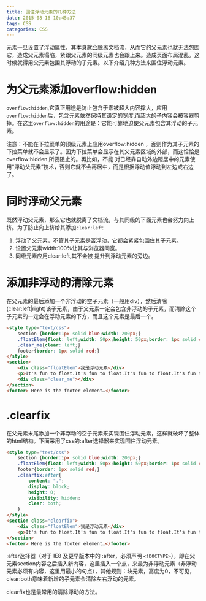 ```yaml
---
title: 围住浮动元素的几种方法
date: 2015-08-16 10:45:37
tags: CSS
categories: CSS
---
```


元素一旦设置了浮动属性，其本身就会脱离文档流，从而它的父元素也就无法包围它，造成父元素塌陷，紧跟父元素的同级元素也会跟上来。造成页面布局混乱。这时候就得用父元素包围其浮动的子元素。以下介绍几种方法来围住浮动元素。

<!--more-->

# 为父元素添加overflow:hidden

`overflow:hidden`,它真正用途是防止包含于素被超大内容撑大，应用`overflow:hidden`后，包含元素依然保持其设定的宽度,而超大的子内容会被容器剪掉。在这里`overflow:hidden`的用途是：它能可靠地迫使父元素包含其浮动的子元素。

注意：不能在下拉菜单的顶级元素上应用overflow:hidden ，否则作为其子元素的下拉菜单就不会显示了。因为下拉菜单会显示在其父元素区域的外部，而这恰恰是 overflow:hidden 所要阻止的。再比如，不能
对已经靠自动外边距居中的元素使用“浮动父元素”技术，否则它就不会再居中，而是根据浮动值浮动到左边或右边了。

# 同时浮动父元素

既然浮动父元素，那么它也就脱离了文档流，与其同级的下面元素也会努力向上挤。为了防止向上挤给其添加`clear:left`

1. 浮动了父元素，不管其子元素是否浮动，它都会紧紧包围住其子元素。
2. 设置父元素width:100%让其与浏览器同宽。
3. 同级元素应用clear:left,其不会被 提升到浮动元素的旁边。

# 添加非浮动的清除元素

在父元素的最后添加一个非浮动的空子元素（一般用div），然后清除(clear:left|right)该子元素，由于父元素一定会包含非浮动的子元素，而清除这个子元素的一定会在浮动元素的下方，而且这个元素是最后一个。
```html
<style type="text/css">
    section {border:1px solid blue;width: 200px;}
    .floatElem{float: left;width: 50px;height: 50px;border: 1px solid #ccc;}
    .clear_me{clear: left;}
    footer{border: 1px solid red;}
</style>
<section>
    <div class="floatElem">我是浮动元素</div>
    <p>It's fun to float.It's fun to float.It's fun to float.It's fun to float.It's fun to float.It's fun to float.It's fun to float.</p>
    <div class="clear_me"></div>
</section>
<footer> Here is the footer element…</footer>
```

# .clearfix

在父元素末尾添加一个非浮动的空子元素来实现围住浮动元素，这样就破坏了整体的html结构。下面采用了css的:after选择器来实现围住浮动元素。

```html
<style type="text/css">
    section {border:1px solid blue;width: 200px;}
    .floatElem{float: left;width: 50px;height: 50px;border: 1px solid #ccc;}
    footer{border: 1px solid red;}
    .clearfix:after{
        content: ".";
        display: block;
        height: 0;
        visibility: hidden;
        clear: both;
    }
</style>
<section class="clearfix">
    <div class="floatElem">我是浮动元素</div>
    <p>It's fun to float.It's fun to float.It's fun to float.It's fun to float.It's fun to float.It's fun to float.It's fun to float.</p>
</section>
<footer> Here is the footer element…</footer>
```

:after选择器（对于 IE8 及更早版本中的 :after，必须声明 `<!DOCTYPE>`），即在父元素section内容之后插入新内容，这里插入一个点，来最为非浮动元素（非浮动元素必须有内容，这里用最小的句点），其他规则：块元素，高度为0，不可见，clear:both意味着新增的子元素会清除左右浮动的元素。

clearfix也是最常用的清除浮动的方法。


